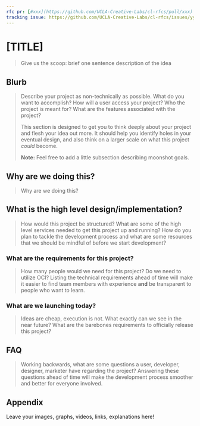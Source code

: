 ```yaml
---
rfc pr: [#xxx](https://github.com/UCLA-Creative-Labs/cl-rfcs/pull/xxx)
tracking issue: https://github.com/UCLA-Creative-Labs/cl-rfcs/issues/yyy
---
```


# [TITLE]

> Give us the scoop: brief one sentence description of the idea

## Blurb

> Describe your project as non-technically as possible. What do you want to 
> accomplish? How will a user access your project? Who the project is meant for? 
> What are the features associated with the project?
>
> This section is designed to get you to think deeply about your project and flesh
> your idea out more. It should help you identify holes in your eventual design, 
> and also think on a larger scale on what this project *could* become.
>
> **Note:** Feel free to add a little subsection describing moonshot goals.

## Why are we doing this?

> Why are we doing this?

## What is the high level design/implementation?

> How would this project be structured? What are some of the high level services
> needed to get this project up and running? How do you plan to tackle the
> development process and what are some resources that we should be mindful of
> before we start development?

### What are the requirements for this project?

> How many people would we need for this project? Do we need to utilize OCI?
> Listing the technical requirements ahead of time will make it easier to find
> team members with experience **and** be transparent to people who want to learn.

### What are we launching today?

> Ideas are cheap, execution is not. What exactly can we see in the near future?
> What are the barebones requirements to officially release this project?

## FAQ

> Working backwards, what are some questions a user, developer, designer, marketer
> have regarding the project? Answering these questions ahead of time will make
> the development process smoother and better for everyone involved.

## Appendix

Leave your images, graphs, videos, links, explanations here!
